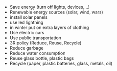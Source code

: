 - Save energy (turn off lights, devices,…)
- Renewable energy sources (solar, wind, wars)
- install solar panels
- use led lightning
- in winter put on extra layers of clothing
- Use electric cars
- Use public transportation
- 3R policy (Reduce, Reuse, Recycle)
- Reduce garbage
- Reduce water consumption
- Reuse glass bottle, plastic bags
- Recycle (paper, plastic batteries, glass, metals, oil)